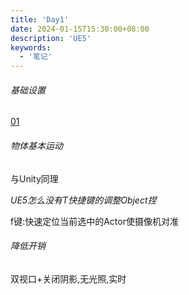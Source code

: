 ```yaml
---
title: 'Day1'
date: 2024-01-15T15:30:00+08:00
description: 'UE5'
keywords:
  - '笔记'
---
```


<!--more-->

###### 基础设置

[01](01.png)

###### 物体基本运动

与Unity同理

*UE5怎么没有T快捷键的调整Object捏*

f键:快速定位当前选中的Actor使摄像机对准

###### 降低开销

双视口+关闭阴影,无光照,实时
